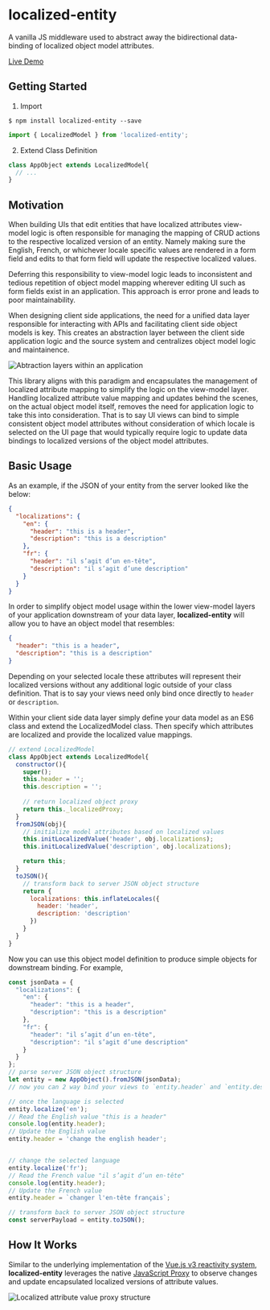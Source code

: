 # localized-entity

A vanilla JS middleware used to abstract away the bidirectional data-binding of localized object model attributes.

[Live Demo](https://localized.flybits.app/examples/example-basic.html)

## Getting Started

1. Import

```shell
$ npm install localized-entity --save
```

```javascript
import { LocalizedModel } from 'localized-entity';
```

2. Extend Class Definition

```javascript
class AppObject extends LocalizedModel{
  // ...
}
```

## Motivation

When building UIs that edit entities that have localized attributes view-model logic is often responsible for managing the mapping of CRUD actions to the respective localized version of an entity.  Namely making sure the English, French, or whichever locale specific values are rendered in a form field and edits to that form field will update the respective localized values.

Deferring this responsibility to view-model logic leads to inconsistent and tedious repetition of object model mapping wherever editing UI such as form fields exist in an application.  This approach is error prone and leads to poor maintainability.

When designing client side applications, the need for a unified data layer responsible for interacting with APIs and facilitating client side object models is key.  This creates an abstraction layer between the client side application logic and the source system and centralizes object model logic and maintainence.

![Abtraction layers within an application](https://flybits.app/resources/localized-appstructure.png)

This library aligns with this paradigm and encapsulates the management of localized attribute mapping to simplify the logic on the view-model layer.  Handling localized attribute value mapping and updates behind the scenes, on the actual object model itself, removes the need for application logic to take this into consideration.  That is to say UI views can bind to simple consistent object model attributes without consideration of which locale is selected on the UI page that would typically require logic to update data bindings to localized versions of the object model attributes.

## Basic Usage

As an example, if the JSON of your entity from the server looked like the below:

```json
{
  "localizations": {
    "en": {
      "header": "this is a header",
      "description": "this is a description"
    },
    "fr": {
      "header": "il s’agit d’un en-tête",
      "description": "il s’agit d’une description"
    }
  }
}
```

In order to simplify object model usage within the lower view-model layers of your application downstream of your data layer, **localized-entity** will allow you to have an object model that resembles:

```json
{
  "header": "this is a header",
  "description": "this is a description"
}
```

Depending on your selected locale these attributes will represent their localized versions without any additional logic outside of your class definition.  That is to say your views need only bind once directly to `header` or `description`.

Within your client side data layer simply define your data model as an ES6 class and extend the LocalizedModel class. Then specify which attributes are localized and provide the localized value mappings.

```javascript
// extend LocalizedModel
class AppObject extends LocalizedModel{
  constructor(){
    super();
    this.header = '';
    this.description = '';
    
    // return localized object proxy
    return this._localizedProxy;
  }
  fromJSON(obj){
    // initialize model attributes based on localized values
    this.initLocalizedValue('header', obj.localizations);
    this.initLocalizedValue('description', obj.localizations);

    return this;
  }
  toJSON(){
    // transform back to server JSON object structure
    return {
      localizations: this.inflateLocales({
        header: 'header',
        description: 'description'
      })
    }
  }
}
```

Now you can use this object model definition to produce simple objects for downstream binding. For example,

```javascript
const jsonData = {
  "localizations": {
    "en": {
      "header": "this is a header",
      "description": "this is a description"
    },
    "fr": {
      "header": "il s’agit d’un en-tête",
      "description": "il s’agit d’une description"
    }
  }
};
// parse server JSON object structure
let entity = new AppObject().fromJSON(jsonData);
// now you can 2 way bind your views to `entity.header` and `entity.description`

// once the language is selected
entity.localize('en');
// Read the English value "this is a header"
console.log(entity.header);
// Update the English value
entity.header = 'change the english header';


// change the selected language
entity.localize('fr');
// Read the French value "il s’agit d’un en-tête"
console.log(entity.header);
// Update the French value
entity.header = `changer l'en-tête français`;

// transform back to server JSON object structure
const serverPayload = entity.toJSON();
```

## How It Works

Similar to the underlying implementation of the [Vue.js v3 reactivity system](https://vuejs.org/guide/essentials/reactivity-fundamentals.html#reactive-proxy-vs-original), **localized-entity** leverages the native [JavaScript Proxy](https://developer.mozilla.org/en-US/docs/Web/JavaScript/Reference/Global_Objects/Proxy) to observe changes and update encapsulated localized versions of attribute values.

![Localized attribute value proxy structure](https://flybits.app/resources/localized-proxy.png)